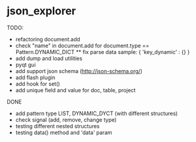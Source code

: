 json_explorer
=============

TODO:
* refactoring document.add
* check "name" in document.add for document.type == Pattern.DYNAMIC_DICT
** fix parse data sample: { 'key_dynamic' : {} }
* add dump and load utilities
* pyqt gui
* add support json schema (http://json-schema.org/)
* add flash plugin
* add hook for set()
* add unique field and value for doc, table, project

DONE
* add pattern type LIST, DYNAMIC_DYCT (with different structures)
* check signal (add, remove, change type)
* testing different nested structures
* testing data() method and 'data' param